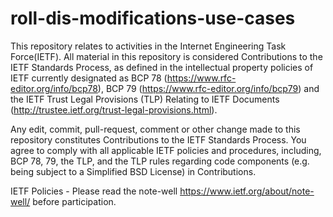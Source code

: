 # roll-dis-modifications-use-cases

This repository relates to activities in the Internet Engineering Task Force(IETF). All material in this repository is considered Contributions
to the IETF Standards Process, as defined in the intellectual property policies of IETF currently designated as BCP 78 (https://www.rfc-editor.org/info/bcp78), BCP 79
(https://www.rfc-editor.org/info/bcp79) and the IETF Trust Legal Provisions (TLP) Relating to IETF Documents (http://trustee.ietf.org/trust-legal-provisions.html).

Any edit, commit, pull-request, comment or other change made to this repository constitutes Contributions to the IETF Standards Process. You
agree to comply with all applicable IETF policies and procedures, including, BCP 78, 79, the TLP, and the TLP rules regarding code
components (e.g. being subject to a Simplified BSD License) in Contributions.

IETF Policies - Please read the note-well https://www.ietf.org/about/note-well/ before participation.
